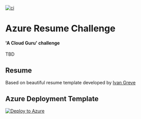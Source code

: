 [![ci](https://github.com/salem84/azure-resume-challenge/actions/workflows/ci.yml/badge.svg)](https://github.com/salem84/azure-resume-challenge/actions/workflows/ci.yml)

# Azure Resume Challenge
#### 'A Cloud Guru' challenge

TBD

## Resume
Based on beautiful resume template developed by [Ivan Greve](https://github.com/ivangreve/nuxt-resume)

## Azure Deployment Template
[![Deploy to Azure](https://aka.ms/deploytoazurebutton)](https://portal.azure.com/#create/Microsoft.Template/uri/https%3A%2F%2Fraw.githubusercontent.com%2Fsalem84%2Fazure-resume-challenge%2Fmaster%2Fdeploy%2Fmain.json)



